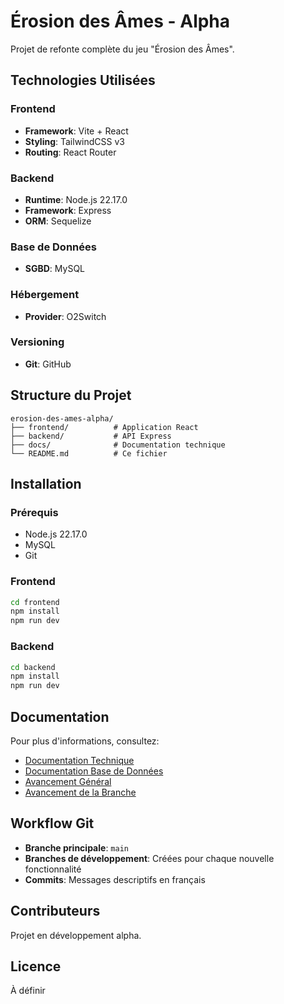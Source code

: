 # Érosion des Âmes - Alpha

Projet de refonte complète du jeu "Érosion des Âmes".

## Technologies Utilisées

### Frontend
- **Framework**: Vite + React
- **Styling**: TailwindCSS v3
- **Routing**: React Router

### Backend
- **Runtime**: Node.js 22.17.0
- **Framework**: Express
- **ORM**: Sequelize

### Base de Données
- **SGBD**: MySQL

### Hébergement
- **Provider**: O2Switch

### Versioning
- **Git**: GitHub

## Structure du Projet

```
erosion-des-ames-alpha/
├── frontend/          # Application React
├── backend/           # API Express
├── docs/              # Documentation technique
└── README.md          # Ce fichier
```

## Installation

### Prérequis
- Node.js 22.17.0
- MySQL
- Git

### Frontend
```bash
cd frontend
npm install
npm run dev
```

### Backend
```bash
cd backend
npm install
npm run dev
```

## Documentation

Pour plus d'informations, consultez:
- [Documentation Technique](docs/TECHNICAL.md)
- [Documentation Base de Données](docs/DATABASE.md)
- [Avancement Général](docs/PROJECT_PROGRESS.md)
- [Avancement de la Branche](docs/BRANCH_PROGRESS.md)

## Workflow Git

- **Branche principale**: `main`
- **Branches de développement**: Créées pour chaque nouvelle fonctionnalité
- **Commits**: Messages descriptifs en français

## Contributeurs

Projet en développement alpha.

## Licence

À définir

